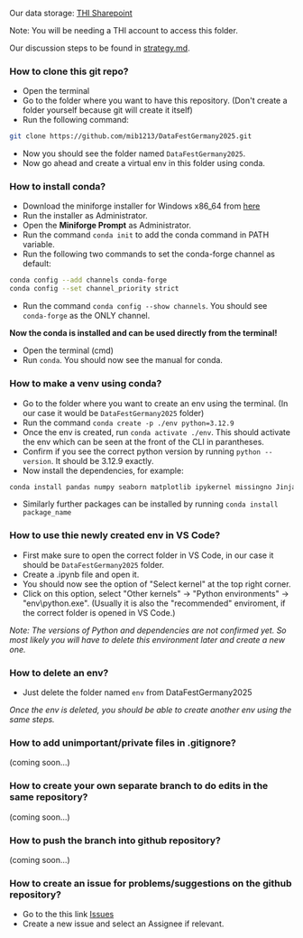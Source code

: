 Our data storage: [THI Sharepoint](https://thide-my.sharepoint.com/:f:/r/personal/mib1213_thi_de/Documents/DataFestGermany2025?csf=1&web=1&e=lsVGZK)

Note: You  will be needing a THI account to access this folder.

Our discussion steps to be found in [strategy.md](./strategy.md).

### How to clone this git repo?

- Open the terminal
- Go to the folder where you want to have this repository. (Don't create a folder yourself because git will create it itself)
- Run the following command:
```bash
git clone https://github.com/mib1213/DataFestGermany2025.git
```
- Now you should see the folder named `DataFestGermany2025`.
- Now go ahead and create a virtual env in this folder using conda.

### How to install conda?

- Download the miniforge installer for Windows x86_64 from [here](https://conda-forge.org/download/)
- Run the installer as Administrator.
- Open the **Miniforge Prompt** as Administrator.
- Run the command `conda init` to add the conda command in PATH variable.
- Run the following two commands to set the conda-forge channel as default:
```bash
conda config --add channels conda-forge
conda config --set channel_priority strict
```
- Run the command `conda config --show channels`. You should see `conda-forge` as the ONLY channel.

**Now the conda is installed and can be used directly from the terminal!**

- Open the terminal (cmd)
- Run `conda`. You should now see the manual for conda.

### How to make a venv using conda?

- Go to the folder where you want to create an env using the terminal. (In our case it would be `DataFestGermany2025` folder)
- Run the command `conda create -p ./env python=3.12.9`
- Once the env is created, run `conda activate ./env`. This should activate the env which can be seen at the front of the CLI in parantheses.
- Confirm if you see the correct python version by running `python --version`. It should be 3.12.9 exactly.
- Now install the dependencies, for example:
```bash
conda install pandas numpy seaborn matplotlib ipykernel missingno Jinja2 folium
```
- Similarly further packages can be installed by running `conda install package_name`

### How to use thie newly created env in VS Code?
- First make sure to open the correct folder in VS Code, in our case it should be `DataFestGermany2025` folder.
- Create a .ipynb file and open it.
- You should now see the option of "Select kernel" at the top right corner.
- Click on this option, select "Other kernels" -> "Python environments" -> "env\python.exe". (Usually it is also the "recommended" enviroment, if the correct folder is opened in VS Code.)

*Note: The versions of Python and dependencies are not confirmed yet. So most likely you will have to delete this environment later and create a new one.*

### How to delete an env?

- Just delete the folder named `env` from DataFestGermany2025

*Once the env is deleted, you should be able to create another env using the same steps.*

### How to add unimportant/private files in .gitignore? 
(coming soon...)

### How to create your own separate branch to do edits in the same repository?
(coming soon...)

### How to push the branch into github repository?
(coming soon...)

### How to create an issue for problems/suggestions on the github repository?

- Go to the this link [Issues](https://github.com/mib1213/DataFestGermany2025/issues)
- Create a new issue and select an Assignee if relevant.